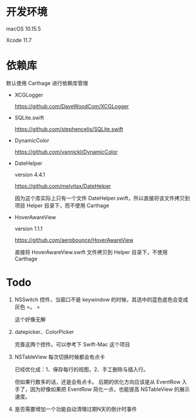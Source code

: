 # 开发环境

macOS 10.15.5

Xcode 11.7



# 依赖库

默认使用 Carthage 进行依赖库管理

- XCGLogger

  https://github.com/DaveWoodCom/XCGLogger

  

- SQLite.swift

  https://github.com/stephencelis/SQLite.swift
  
  
  
- DynamicColor
  
  https://github.com/yannickl/DynamicColor
  
  
  
- DateHelper

  version 4.4.1

  https://github.com/melvitax/DateHelper
  
  因为这个库实际上只有一个文件 DateHelper.swift，所以直接将该文件拷贝到项目 Helper 目录下，而不使用 Carthage
  
  
  
- HoverAwareView

  version 1.1.1

  https://github.com/aerobounce/HoverAwareView
  
  直接将 HoverAwareView.swift 文件拷贝到 Helper 目录下，不使用 Carthage



# Todo

1. NSSwitch 控件，当窗口不是 keywindow 的时候，其选中的蓝色底色会变成灰色 =。 =

   这个好像无解

   

2. datepicker、ColorPicker

   完善这两个控件。可以参考下 Swift-Mac 这个项目
   
   
   
3. NSTableView 每次切换时候都会有点卡

   已经优化成：1、保存每行的视图，2、手工删除与插入行。

   但如果行数多的话，还是会有点卡。 后期的优化方向应该是从 EventRow 入手了，因为好像如果把 EventRow 简化一点，也能提高 NSTableView 的展示速度。

   

4. 是否需要增加一个功能自动清理过期N天的倒计时事件

   